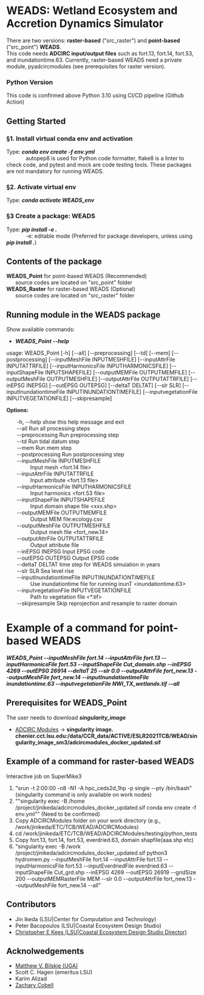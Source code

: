# WEADS: Wetland Ecosystem and Accretion Dynamics Simulator
There are two versions: **raster-based** ("src_raster") and **point-based** ("src_point") **WEADS**. \
This code needs **ADCIRC input/output files** such as fort.13, fort.14, fort.53, and inundationtime.63.
Currently, raster-based WEADS need a private module, pyadcircmodules (see prerequisites for raster version). 

### Python Version
This code is confirmed above Python 3.10 using CI/CD pipeline (Github Action)

## Getting Started

### §1. Install virtual conda env and activation
Type: ***conda env create -f env.yml*** \
&nbsp;&nbsp;&nbsp;&nbsp;&nbsp;&nbsp;&nbsp;&nbsp;&nbsp;&nbsp;&nbsp;&nbsp; autopep8 is used for Python code formatter, flake8 is a linter to check code, and pytest and mock are code testing tools. These packages are not mandatory for running WEADS.  

### §2. Activate virtual env
Type: ***conda activate WEADS_env***

### §3 Create a package: WEADS
Type: ***pip install -e .*** \
&nbsp;&nbsp;&nbsp;&nbsp;&nbsp;&nbsp;&nbsp;&nbsp;&nbsp;&nbsp;&nbsp;&nbsp; -e: editable mode (Preferred for package developers, unless using ***pip install .***)

## Contents of the package
**WEADS_Point** for point-based WEADS (Recommended) \
&nbsp;&nbsp;&nbsp;&nbsp;&nbsp;&nbsp;source codes are located on "src_point" folder \
**WEADS_Raster** for raster-based WEADS (Optional) \
&nbsp;&nbsp;&nbsp;&nbsp;&nbsp;&nbsp;source codes are located on "src_raster" folder
## Running module in the WEADS package
Show available commands: 
* ***WEADS_Point --help*** 


usage: WEADS_Point [-h] [--all] [--preprocessing] [--td] [--mem] [--postprocessing] [--inputMeshFile INPUTMESHFILE] [--inputAttrFile INPUTATTRFILE]
                   [--inputHarmonicsFile INPUTHARMONICSFILE] [--inputShapeFile INPUTSHAPEFILE] [--outputMEMFile OUTPUTMEMFILE] [--outputMeshFile OUTPUTMESHFILE]
                   [--outputAttrFile OUTPUTATTRFILE] [--inEPSG INEPSG] [--outEPSG OUTEPSG] [--deltaT DELTAT] [--slr SLR]
                   [--inputInundationtimeFile INPUTINUNDATIONTIMEFILE] [--inputvegetationFile INPUTVEGETATIONFILE] [--skipresample]

  **Options:** 

&nbsp;&nbsp;&nbsp;&nbsp;&nbsp;&nbsp;     -h, --help            show this help message and exit \
&nbsp;&nbsp;&nbsp;&nbsp;&nbsp;&nbsp;     --all                 Run all processing steps \
&nbsp;&nbsp;&nbsp;&nbsp;&nbsp;&nbsp;     --preprocessing       Run preprocessing step \
&nbsp;&nbsp;&nbsp;&nbsp;&nbsp;&nbsp;     --td                  Run tidal datum step \
&nbsp;&nbsp;&nbsp;&nbsp;&nbsp;&nbsp;     --mem                 Run mem step \
&nbsp;&nbsp;&nbsp;&nbsp;&nbsp;&nbsp;     --postprocessing      Run postprocessing step \
&nbsp;&nbsp;&nbsp;&nbsp;&nbsp;&nbsp;     --inputMeshFile INPUTMESHFILE \
&nbsp;&nbsp;&nbsp;&nbsp;&nbsp;&nbsp;&nbsp;&nbsp;&nbsp;&nbsp;&nbsp;&nbsp;&nbsp;&nbsp;&nbsp;                         Input mesh <fort.14 file> \
&nbsp;&nbsp;&nbsp;&nbsp;&nbsp;&nbsp;  --inputAttrFile INPUTATTRFILE \
&nbsp;&nbsp;&nbsp;&nbsp;&nbsp;&nbsp;&nbsp;&nbsp;&nbsp;&nbsp;&nbsp;&nbsp;&nbsp;&nbsp;&nbsp;                        Input attribute <fort.13 file> \
&nbsp;&nbsp;&nbsp;&nbsp;&nbsp;&nbsp;  --inputHarmonicsFile INPUTHARMONICSFILE \
&nbsp;&nbsp;&nbsp;&nbsp;&nbsp;&nbsp;&nbsp;&nbsp;&nbsp;&nbsp;&nbsp;&nbsp;&nbsp;&nbsp;&nbsp;                        Input harmonics <fort.53 file> \
&nbsp;&nbsp;&nbsp;&nbsp;&nbsp;&nbsp;  --inputShapeFile INPUTSHAPEFILE \
&nbsp;&nbsp;&nbsp;&nbsp;&nbsp;&nbsp;&nbsp;&nbsp;&nbsp;&nbsp;&nbsp;&nbsp;&nbsp;&nbsp;&nbsp;                        Input domain shape file <xxx.shp> \
&nbsp;&nbsp;&nbsp;&nbsp;&nbsp;&nbsp;  --outputMEMFile OUTPUTMEMFILE \
&nbsp;&nbsp;&nbsp;&nbsp;&nbsp;&nbsp;&nbsp;&nbsp;&nbsp;&nbsp;&nbsp;&nbsp;&nbsp;&nbsp;&nbsp;                        Output MEM file:ecology.csv \
&nbsp;&nbsp;&nbsp;&nbsp;&nbsp;&nbsp;  --outputMeshFile OUTPUTMESHFILE \
&nbsp;&nbsp;&nbsp;&nbsp;&nbsp;&nbsp;&nbsp;&nbsp;&nbsp;&nbsp;&nbsp;&nbsp;&nbsp;&nbsp;&nbsp;                        Output mesh file <fort_new.14> \
&nbsp;&nbsp;&nbsp;&nbsp;&nbsp;&nbsp;  --outputAttrFile OUTPUTATTRFILE \
&nbsp;&nbsp;&nbsp;&nbsp;&nbsp;&nbsp;&nbsp;&nbsp;&nbsp;&nbsp;&nbsp;&nbsp;&nbsp;&nbsp;&nbsp;                        Output attribute file \
&nbsp;&nbsp;&nbsp;&nbsp;&nbsp;&nbsp;  --inEPSG INEPSG       Input EPSG code <inEPSGCode> \
&nbsp;&nbsp;&nbsp;&nbsp;&nbsp;&nbsp;  --outEPSG OUTEPSG     Output EPSG code <outEPSGCode> \
&nbsp;&nbsp;&nbsp;&nbsp;&nbsp;&nbsp;  --deltaT DELTAT       time step for WEADS simuiation in years \
&nbsp;&nbsp;&nbsp;&nbsp;&nbsp;&nbsp;  --slr SLR             Sea level rise \
&nbsp;&nbsp;&nbsp;&nbsp;&nbsp;&nbsp;  --inputInundationtimeFile INPUTINUNDATIONTIMEFILE \
&nbsp;&nbsp;&nbsp;&nbsp;&nbsp;&nbsp;&nbsp;&nbsp;&nbsp;&nbsp;&nbsp;&nbsp;&nbsp;&nbsp;&nbsp;                        Use inundationtime file for running inunT <inundationtime.63> \
&nbsp;&nbsp;&nbsp;&nbsp;&nbsp;&nbsp;  --inputvegetationFile INPUTVEGETATIONFILE \
&nbsp;&nbsp;&nbsp;&nbsp;&nbsp;&nbsp;&nbsp;&nbsp;&nbsp;&nbsp;&nbsp;&nbsp;&nbsp;&nbsp;&nbsp;                        Path to vegetation file <*.tif> \
&nbsp;&nbsp;&nbsp;&nbsp;&nbsp;&nbsp;  --skipresample        Skip reprojection and resample to raster domain 

# Example of a command for point-based WEADS 
***WEADS_Point --inputMeshFile fort.14 --inputAttrFile fort.13 --inputHarmonicsFile fort.53 --inputShapeFile Cut_domain.shp --inEPSG 4269 --outEPSG 26914 --deltaT 25 --slr 0.0 --outputAttrFile fort_new.13 --outputMeshFile fort_new.14 --inputInundationtimeFile inundationtime.63 --inputvegetationFile NWI_TX_wetlands.tif --all***

## Prerequisites for WEADS_Point
The user needs to download ***singularity_image*** 

* [ADCIRC Modules](https://github.com/zcobell/ADCIRCModules) -> **singularity image. chenier.cct.lsu.edu:/data/CCR_data/ACTIVE/ESLR2021TCB/WEAD/singularity_image_sm3/adcircmodules_docker_updated.sif**

## Example of a command for raster-based WEADS
Interactive job on SuperMike3

1. "srun -t 2:00:00 -n8 -N1 -A hpc_ceds2d_1hp -p single --pty /bin/bash" (singularity command is only available on work nodes)
2. ""singularity exec -B /home /project/jinikeda/adcircmodules_docker_updated.sif conda env create -f env.yml"" (Need to be confirmed)
3. Copy ADCIRCModules folder on your work directory (e.g., /work/jinikeda/ETC/TCB/WEAD/ADCIRCModules)
4. cd /work/jinikeda/ETC/TCB/WEAD/ADCIRCModules/testing/python_tests
5. Copy fort.13, fort.14, fort.53, everdried.63, domain shapfile(aaa.shp etc)
6. "singularity exec -B /work /project/jinikeda/adcircmodules_docker_updated.sif python3 hydromem.py --inputMeshFile fort.14 --inputAttrFile fort.13 --inputHarmonicsFile fort.53 --inputEverdriedFile everdried.63 --inputShapeFile Cut_grd.shp --inEPSG 4269 --outEPSG 26919 --gridSize 200 --outputMEMRasterFile MEM --slr 0.0 --outputAttrFile fort_new.13 --outputMeshFile fort_new.14 --all"

## Contributors
* Jin Ikeda (LSU|Center for Computation and Technology)
* Peter Bacopoulos (LSU|Coastal Ecosystem Design Studio)
* [Christopher E Kees (LSU|Coastal Ecosystem Design Studio Director)](https://www.lsu.edu/ceds/) 

## Acknolwedgements
* [Matthew V. Bilskie (UGA)](https://coast.engr.uga.edu/)
* Scott C. Hagen (emeritus LSU)
* Karim Alizad
* [Zachary Cobell](https://thewaterinstitute.org/our-team/zachary-cobell)
